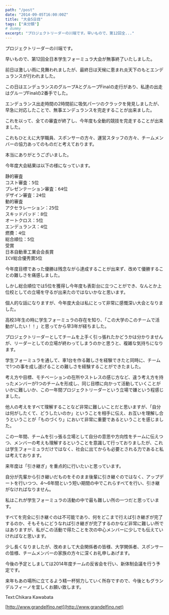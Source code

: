 ```yaml
---
path: "/post"
date: "2014-09-05T16:00:00Z"
title: "大会5日目"
tags: ["未分類"]
# dummy
excerpt: "プロジェクトリーダーの川端です。早いもので、第12回全..."
---
```




[](05-1.jpg)

プロジェクトリーダーの川端です。

早いもので、第12回全日本学生フォーミュラ大会が無事終了いたしました。

前日は激しい雨に見舞われましたが、最終日は天候に恵まれ炎天下のもとエンデュランスが行われました。

この日はエンデュランスのグループAとグループFinalの走行があり、私達の出走はグループFinalの2番手でした。

エンデュランス出走時間の2時間前に吸気パーツのクラックを発見しましたが、早急に対応したことで、無事エンデュランスを完走することが出来ました。

これを以って、全ての審査が終了し、今年度も全動的競技を完走することが出来ました。

これもひとえに大学職員、スポンサーの方々、運営スタッフの方々、チームメンバーの協力あってのものだと考えております。

本当にありがとうございました。

今年度大会結果は以下の様になっています。

<pre>静的審査
コスト審査：5位
プレゼンテーション審査：64位
デザイン審査：24位
動的審査
アクセラレーション：25位
スキッドパッド：8位
オートクロス：5位
エンデュランス：4位
燃費：4位
総合順位：5位
受賞
日本自動車工業会会長賞
ICV総合優秀賞5位
</pre>

今年度目標であった優勝は残念ながら達成することが出来ず、改めて優勝することの難しさを痛感しました。

しかし総合順位では5位を獲得し今年度も表彰台に立つことができ、なんとか上位校としての立場を守るが出来たのではないかなと思います。

個人的な話になりますが、今年度大会は私にとって非常に感慨深い大会となりました。

高校3年生の時に学生フォーミュラの存在を知り、「この大学のこのチームで活動がしたい！！」と思ってから早3年が経ちました。

プロジェクトリーダーとしてチームを上手く引っ張れたかどうかは分かりませんが、リーダーとしての立場が終わってしまうのかと思うと、複雑な気持ちになります。

学生フォーミュラを通して、車1台を作る難しさを経験できたと同時に、チームで1つの事を成し遂げることの難しさを経験することができたました。

考え方や目標、モチベーションの在所やストレスの感じ方など、違う考え方を持ったメンバーが1つのチームを形成し、同じ目標に向かって活動していくことがいかに難しいか、この一年間プロジェクトリーダーという立場で嫌という程感じました。

他人の考えをすべて理解することなど非常に難しいことだと思いますが、「自分は何がしたくて、どうしたいのか」ということを相手に伝え、お互いを理解し合うということが「ものづくり」において非常に重要であるということを感じました。

この一年間、チームを引っ張る立場として自分の意思や方向性をチームに伝えつつ、メンバーの考えも理解するということを意識して行っておりましたが、これは学生フォーミュラだけではなく、社会に出てからも必要とされる力であると私は考えております。

来年度は「引き継ぎ」を重点的に行いたいと思っています。

自分が先輩から引き継いだものをそのまま後輩に引き継ぐのではなく、アップデートを行いつつ、4～6年間という短い期間の中でこれらすべてを行い、引き継がなければなりません。

私はこれが学生フォーミュラの活動の中で最も難しい所の一つだと思っています。

すべてを完全に引き継ぐのは不可能であり、何をどこまで行えば引き継ぎが完了するのか、そもそもにどうなれば引き継ぎが完了するのかなど非常に難しい所ではありますが、私がこの活動で得たことを次の中心メンバーに少しでも伝えていければなと思います。

少し長くなりましたが、改めまして大会関係者の皆様、大学関係者、スポンサーの皆様、チームメンバーの家族の方々に深くお礼申しあげます。

今後の予定としましては2014年度チームの反省会を行い、新体制会議を行う予定です。

来年もあの場所に立てるよう精一杯努力していく所存ですので、今後ともグランデルフィーノを宜しくお願い致します。

Text:Chikara Kawabata

[http://www.grandelfino.net](http://www.grandelfino.net)

